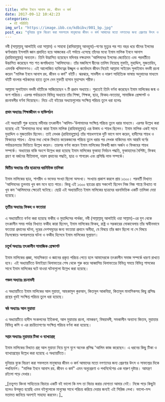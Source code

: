 ```yaml
---
title: মালিক ইবনে আনাস রহ. জীবন ও কর্ম
date: 2017-09-12 10:42:23
categories:
  - বই পরিচিতি
img_url: "https://image.ibb.co/kdbibv/001_bp.jpg"
post_ex: "দুনিয়ার বুকে বিচরণ করা সফলতম মানুষদের জীবন ও কর্ম আমাদের মতো নগণ্যদের জন্য প্রেরণার উৎস ও সাফল্যের দিকে পথনির্দেশ। 'মালিক ইবনে আনাস রহ. জীবন ও কর্ম' এমন অনুপ্রেরণা ও পথনির্দেশের এক দারুণ দৃষ্টান্ত। আমন্ত্রণ রইলো পড়ে দেখার।"
---
```


নবী (সাল্লাল্লাহু আলাইহি ওয়া সাল্লাম) ও সাহাবা (রাদিয়াল্লাহু আনহুমা)-গণের মৃত্যুর পর শত বছর ধরে যাঁদের ইলমের ঝর্ণাধারায় ইসলামি জ্ঞান প্রবাহিত হয়ে আজকের এই পর্যায়ে এসেছে তাঁদের মধ্যে ইমাম মালিক ইবনে আনাস (রাহিমাহুল্লাহ) অন্যতম। তিনি উদ্ভাসিত হয়েছেন মদিনার নক্ষত্রসম 'আলিমদের ইলমের জ্যোতিতে এবং পরবর্তীতে উদ্ভাসিত করেছেন শত শত জগদ্বিখ্যাত 'আলিমদের। তাঁর মজলিশে দ্বীনের তালিম নিয়েছে মুফতি, মুহাদ্দিস, মুজতাহিদ, এমনকি খলিফাগণও। এই আলোকিত ব্যক্তিত্বের উজ্জ্বল ও কর্মোদ্যম জীবন নিয়েই আল্লামা সাইয়েদ সুলাইমান নদভী রচনা করেন "মালিক ইবনে আনাস রহ. জীবন ও কর্ম" বইটি। ঝরঝরে, সাবলীল ও দারুণ সাহিত্যিক ভাষায় অনুবাদের মাধ্যমে বইটি বাংলার পাঠকদের হাতে তুলে দেন মুফতী হাসান মুহাম্মাদ শরীফ।

আল্লামা সুলাইমান নদভী বইটিকে সাজিয়েছেন ৭ টি প্রধান অধ্যায়ে। শুরতেই তিনি বর্ণনা করেছেন ইমাম মালিকের জন্ম ও বংশ পরিচয়। এরপর পর্যায়ক্রমে বিভিন্ন অধ্যায়ে তাঁর শিক্ষা, শিক্ষক, ছাত্র, ফিকহ-ফতোয়া, সামাজিক প্রেক্ষাপট ও রচনাবলীর বর্ণনা দিয়েছেন। নিচে এই বইয়ের অধ্যায়গুলোর সংক্ষিপ্ত পরিচয় তুলে ধরা হলোঃ

#### প্রথম অধ্যায়ঃ শিক্ষাজীবন ও ব্যক্তিগঠন
এই অধ্যায়টি শুরু হয়েছে মদীনার তৎকালীন 'আলিম-'উলামাদের সংক্ষিপ্ত পরিচয় তুলে ধরার মাধ্যমে। এরপর উল্লেখ করা হয়েছে এই 'উলামাদের মধ্যে কারা ইমাম মালিক (রাহিমাহুল্লাহ) এর উস্তায ও শায়খ ছিলেন। ইমাম মালিক একই সাথে মুহাদ্দিস ও মুজতাহিদ ছিলেন। তাই লেখক (রাহিমাহুল্লাহ) তাঁর শায়খগণকে দুটি ভাগে ভাগ করেন, হাদীসের শায়খ ও ফিকহের শায়খ। এঁদের মধ্য থেকে বিখ্যাত কয়েকজনের পরিচয় তুলে ধরার পর লেখক বাকিদের নাম আরবি বর্ণের পর্যায়ক্রমতার ভিত্তিতে উল্লেখ করেন। তারপর বর্ণনা করেন ইমাম মালিকের ফিকহী জ্ঞান অর্জন ও ফিকহের শায়খ সম্পর্কে। অধ্যায়ের বাকি অংশে উল্লেখ করা হয়েছে ইমাম মালিকের ফুকাহা নির্বাচন পদ্ধতি, ফুকাহাদের বৈশিষ্ট্য, ফিকহ গ্রহণ বা বর্জনের নীতিমালা, দারস প্রদানের পদ্ধতি, ছাত্র ও শাগরেদ এবং প্রসিদ্ধি লাভ সম্পর্কে।

#### দ্বিতীয় অধ্যায়ঃ তাঁর ছাত্রদের ধরনিত্তিক তালিকা
ইমাম মালিকের ছাত্র, শাগরীদ ও ভক্তের সংখ্যা ছিলো অসংখ্য। সংখ্যায় প্রকাশ করলে প্রায় ১৩০০। পরবর্তী বিখ্যাত 'আলিমদের তুলনায় খুব কম মনে হতে পারে। কিন্তু এই ১৩০০ ছাত্রের প্রায় সকলেই ছিলেন নিজ নিজ শাস্ত্রে বিখ্যাত যা খুব কম 'আলিমদের ক্ষেত্রেই ঘটেছে। ছোট্ট এই অধ্যায়টিতে ইমাম মালিকের ছাত্রদের ধরনভিত্তিক একটি তালিকা দেয়া হয়েছে।

#### তৃতীয় অধ্যায়ঃ ফিকহ ও ফতোয়া
এ অধ্যায়টিতে বর্ণনা করা হয়েছে ফকীহ ও মুহাদ্দিসের পার্থক্য, নবী (সাল্লাল্লাহু আলাইহি ওয়া সাল্লাম)-এর যুগ থেকে তৎকালীন সময় পর্যন্ত বিখ্যাত ফকীহ কারা ছিলেন, ইমাম মালিকের ফিকহ, রাষ্ট্র ও সরকারের মোকাবেলায় তাঁর স্বাধীনভাবে ফতোয়া প্রদানের ঘটনা, দূরের দেশসমূহের জন্য ফতোয়া প্রদানে অনীহা, যে বিষয়ে তাঁর জ্ঞান ছিলো না সে বিষয়ে নিঃসঙ্কোচে অপারগতার ঘটনা ও ফকীহ হিসেবে ইমাম মালিকের মূল্যায়ণ।

#### চতুর্থ অধ্যায়ঃ তৎকালীন সামাজিক প্রেক্ষাপট
ইমাম মালিকের প্রজ্ঞা, সাহসিকতা ও জ্ঞানের প্রকৃত পরিচয় পেতে হলে আমাদেরকে তৎকালীন সমাজ সম্পর্কে ধারণা রাখতে হবে। এই অধ্যায়টিতে উমাইয়্যা খিলাফতের শেষ থেকে শুরু করে আব্বাসিয় খিলাফতের বিভিন্ন সময়ে বিভিন্ন শাসকের সাথে ইমাম মালিকের ঘটে যাওয়া ঘটনাগুলো উল্লেখ করা হয়েছে।

#### পঞ্চম অধ্যায়ঃ রচনাবলী
এ অধ্যায়টিতে ইমাম মালিকের আল মুয়াত্তা, আহকামুল কুরআন, কিতাবুল আকযিয়া, কিতাবুল মানাসিকসহ কিছু প্রসিদ্ধ গ্রন্থের খুবই সংক্ষিপ্ত পরিচয় তুলে ধরা হয়েছে।

#### ষষ্ঠ অধ্যায়ঃ আল মুয়াত্তা
এ অধ্যায়টিতে হাদীস সংকলনের ইতিকথা, আল মুয়াত্তার রচনা, নামকরণ, বিষয়াবলী, সমকালীন অন্যান্য কিতাব, মুয়াত্তার বিভিন্ন কপি ও এর রচয়িতাগণের সংক্ষিপ্ত পরিচয় বর্ণনা করা হয়েছে।

#### সপ্তম অধ্যায়ঃ মুয়াত্তার টিকা ও ব্যাখ্যাগ্রন্থ
ইমাম মালিকের বিখ্যাত গ্রন্থ আল মুয়াত্তা নিয়ে যুগে যুগে অনেক প্রসিদ্ধ 'আলিম কাজ করেছেন। এ ধরনের কিছু টিকা ও ব্যাখ্যাগ্রন্থের উল্লেখ করা হয়েছে এ অধ্যায়টিতে।

দুনিয়ার বুকে বিচরণ করা সফলতম মানুষদের জীবন ও কর্ম আমাদের মতো নগণ্যদের জন্য প্রেরণার উৎস ও সাফল্যের দিকে পথনির্দেশ। "মালিক ইবনে আনাস রহ. জীবন ও কর্ম" এমন অনুপ্রেরণা ও পথনির্দেশের এক দারুণ দৃষ্টান্ত। আমন্ত্রণ রইলো পড়ে দেখার।

<div class="small_fn">_&#91;তত্ত্বগত কিংবা সাহিত্যের বিচারে একটি বই ভালো কি মন্দ তা বিচার করার যোগ্যতা আমার নেই। নিজে পড়ে কিছুটা হলেও উপকৃত হয়েছি এমন বইগুলোকে মানুষের সাথে পরিচয় করিয়ে দেয়ার জন্যই এই সিরিজ লেখা। ভালো-মন্দ মতামত জানিয়ে অবশ্যই সাহায্য করবেন।&#93;_</div>
